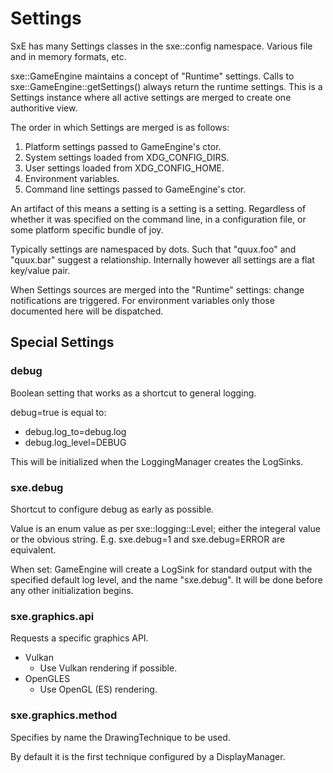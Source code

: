 # Settings

SxE has many Settings classes in the sxe::config namespace. Various file and in memory formats, etc.

sxe::GameEngine maintains a concept of "Runtime" settings. Calls to sxe::GameEngine::getSettings() always return the runtime settings. This is a Settings instance where all active settings are merged to create one authoritive view.

The order in which Settings are merged is as follows:

  1. Platform settings passed to GameEngine's ctor.
  2. System settings loaded from XDG_CONFIG_DIRS.
  3. User settings loaded from XDG_CONFIG_HOME.
  4. Environment variables.
  5. Command line settings passed to GameEngine's ctor.

An artifact of this means a setting is a setting is a setting. Regardless of whether it was specified on the command line, in a configuration file, or some platform specific bundle of joy.

Typically settings are namespaced by dots. Such that "quux.foo" and "quux.bar" suggest a relationship. Internally however all settings are a flat key/value pair.

When Settings sources are merged into the "Runtime" settings: change notifications are triggered. For environment variables only those documented here will be dispatched.


## Special Settings

### debug

Boolean setting that works as a shortcut to general logging.

debug=true is equal to:
  - debug.log_to=debug.log
  - debug.log_level=DEBUG

This will be initialized when the LoggingManager creates the LogSinks.


### sxe.debug

Shortcut to configure debug as early as possible.

Value is an enum value as per sxe::logging::Level; either the integeral value or the obvious string. E.g. sxe.debug=1 and sxe.debug=ERROR are equivalent.

When set: GameEngine will create a LogSink for standard output with the specified default log level, and the name "sxe.debug". It will be done before any other initialization begins.


### sxe.graphics.api

Requests a specific graphics API.

  - Vulkan
    + Use Vulkan rendering if possible.
  - OpenGLES
    + Use OpenGL (ES) rendering.

### sxe.graphics.method

Specifies by name the DrawingTechnique to be used.

By default it is the first technique configured by a DisplayManager.
